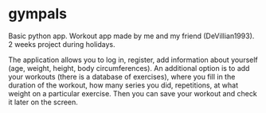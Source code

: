 # gympals
Basic python app. Workout app made by me and my friend (DeVillian1993). 2 weeks project during holidays.

The application allows you to log in, register, add information about yourself (age, weight, height, body circumferences). An additional option is to add your workouts (there is a database of exercises), where you fill in the duration of the workout, how many series you did, repetitions, at what weight on a particular exercise. Then you can save your workout and check it later on the screen.
